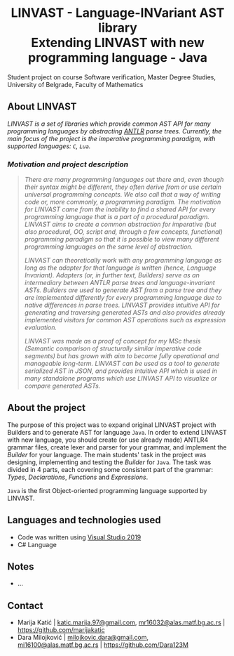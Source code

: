   
  <h1 align='center'> LINVAST - Language-INVariant AST library <br>
  Extending LINVAST with new programming language - Java </h1>
  
  <p>
    Student project on course Software verification, Master Degree Studies, University of Belgrade, Faculty of Mathematics
    <br>
       
 <!-- ABOUT THE PROJECT -->
## About LINVAST

_LINVAST is a set of libraries which provide common AST API for many programming languages by abstracting [ANTLR](https://www.antlr.org/) parse trees. Currently, the main focus of the project is the imperative programming paradigm, with supported languages: `C`, `Lua`._

### _Motivation and project description_
> _There are many programming languages out there and, even though their syntax might be different, they often derive from or use certain universal programming concepts. We also call that a  _way of writing code_  or, more commonly, a programming paradigm. The motivation for LINVAST came from the inability to find a shared API for every programming language that is a part of a procedural paradigm. LINVAST aims to create a common abstraction for imperative (but also procedural, OO, script and, through a few concepts, functional) programming paradigm so that it is possible to view many different programming languages on the same level of abstraction._
> 
> _LINVAST can theoretically work with any programming language as long as the adapter for that language is written (hence,  _Language Invariant_). Adapters (or, in further text,  _Builders_) serve as an intermediary between ANTLR parse trees and language-invariant ASTs. Builders are used to generate AST from a parse tree and they are implemented differently for every programming language due to native differences in parse trees. LINVAST provides intuitive API for generating and traversing generated ASTs and also provides already implemented visitors for common AST operations such as expression evaluation._
> 
> _LINVAST was made as a proof of concept for my MSc thesis (_Semantic comparison of structurally similar imperative code segments_) but has grown with aim to become fully operational and manageable long-term. LINVAST can be used as a tool to generate serialized AST in JSON, and provides intuitive API which is used in many standalone programs which use LINVAST API to visualize or compare generated ASTs._

## About the project
The purpose of this project was to expand original LINVAST project with Builders and to generate AST for language `Java`.
In order to extend LINVAST with new language, you should create (or use already made) ANTLR4 grammar files, create lexer and parser for your grammar, and implement the _Builder_ for your language. The main students' task in the project was designing, implementing and testing  the _Builder_ for `Java`. The task was divided in 4 parts, each covering some consistent part of the grammar: _Types_, _Declarations_, _Functions_ and _Expressions_.

`Java` is the first Object-oriented programming language supported by LINVAST.

<!-- LANGUAGES AND TECHNOLOGIES USED -->
## Languages and technologies used

* Code was written using [Visual Studio 2019]()
* C# Language

<!-- NOTES -->
## Notes

* ...


<!-- CONTACT -->
## Contact

* Marija Katić | katic.marija.97@gmail.com, mr16032@alas.matf.bg.ac.rs | https://github.com/marijakatic
* Dara Milojković | milojkovic.dara@gmail.com, mi16100@alas.matf.bg.ac.rs | https://github.com/Dara123M
